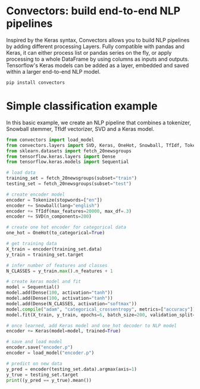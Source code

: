 Convectors: build end-to-end NLP pipelines
==========

Inspired by the Keras syntax, Convectors allows you to build NLP pipelines by adding different processing Layers.
Fully compatible with pandas and Keras, it can either process list or pandas series on the fly, or apply processing to a whole DataFrame by using columns as inputs and outputs. Tensorflow's Keras models can be added as a layer, embedded and saved within a larger end-to-end NLP model.


```
pip install convectors
```

Simple classification example
=====

In this basic example, we create an NLP pipeline that combines a tokenizer, Snowball stemmer, TfIdf vectorizer, SVD and a Keras model.

```python
from convectors import load_model
from convectors.layers import SVD, Keras, OneHot, Snowball, TfIdf, Tokenize
from sklearn.datasets import fetch_20newsgroups
from tensorflow.keras.layers import Dense
from tensorflow.keras.models import Sequential

# load data
training_set = fetch_20newsgroups(subset="train")
testing_set = fetch_20newsgroups(subset="test")

# create encoder model
encoder = Tokenize(stopwords=["en"])
encoder += Snowball(lang="english")
encoder += TfIdf(max_features=20000, max_df=.3)
encoder += SVD(n_components=200)

# create one hot encoder for categorical data
one_hot = OneHot(to_categorical=True)

# get training data
X_train = encoder(training_set.data)
y_train = training_set.target

# infer number of features and classes
N_CLASSES = y_train.max().n_features + 1

# create keras model and fit
model = Sequential()
model.add(Dense(100, activation="tanh"))
model.add(Dense(100, activation="tanh"))
model.add(Dense(N_CLASSES, activation="softmax"))
model.compile("adam", "categorical_crossentropy", metrics=["accuracy"])
model.fit(X_train, y_train, epochs=6, batch_size=200, validation_split=.1)

# once learned, add Keras model and one_hot decoder to NLP model
encoder += Keras(model=model, trained=True)

# save and load model
encoder.save("encoder.p")
encoder = load_model("encoder.p")

# predict on new data
y_pred = encoder(testing_set.data).argmax(axis=1)
y_true = testing_set.target
print((y_pred == y_true).mean())
```